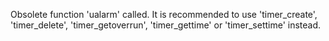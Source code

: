 Obsolete function 'ualarm' called. It is recommended to use 'timer_create', 'timer_delete', 'timer_getoverrun', 'timer_gettime' or 'timer_settime' instead.